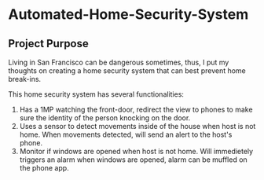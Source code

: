 # Automated-Home-Security-System

## Project Purpose
Living in San Francisco can be dangerous sometimes, thus, I put my thoughts on creating a home security system that can best prevent home break-ins.

This home security system has several functionalities:
  1. Has a 1MP watching the front-door, redirect the view to phones to make sure the identity of the person knocking on the door.
  2. Uses a sensor to detect movements inside of the house when host is not home. When movements detected, will send an alert to the host's phone.
  3. Monitor if windows are opened when host is not home. Will immedietely triggers an alarm when windows are opened, alarm can be muffled on the phone app.

